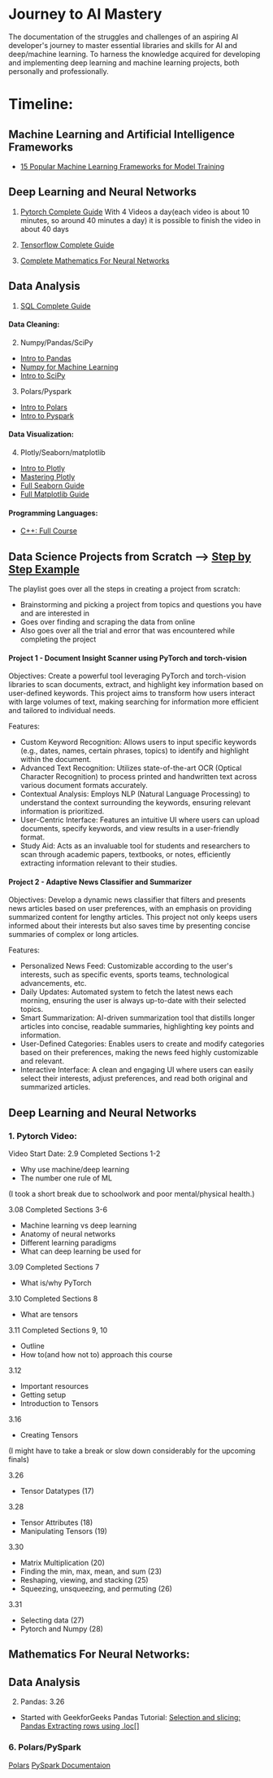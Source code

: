 # Journey to AI Mastery
The documentation of the struggles and challenges of an aspiring AI developer's journey to master essential libraries and skills for AI and deep/machine learning. To harness the knowledge acquired for developing and implementing deep learning and machine learning projects, both personally and professionally.  

# Timeline:

## Machine Learning and Artificial Intelligence Frameworks
- [15 Popular Machine Learning Frameworks for Model Training](https://www.projectpro.io/article/machine-learning-frameworks/509)

## Deep Learning and Neural Networks
1. [Pytorch Complete Guide](https://www.youtube.com/watch?v=Z_ikDlimN6A&t=2364s&pp=ygUHcHl0b3JjaA%3D%3D)
With 4 Videos a day(each video is about 10 minutes, so around 40 minutes a day) it is possible to finish the video in about 40 days

2. [Tensorflow Complete Guide](https://www.youtube.com/watch?v=tpCFfeUEGs8)

3. [Complete Mathematics For Neural Networks](https://www.youtube.com/watch?v=Ixl3nykKG9M&t=1s&pp=ygUhY29tcGxldGUgbWF0aCBmb3IgbmV1cmFsIG5ldHdvcmtz)

## Data Analysis
1. [SQL Complete Guide](https://www.youtube.com/watch?v=HXV3zeQKqGY)

#### Data Cleaning:
2. Numpy/Pandas/SciPy
- [Intro to Pandas](https://www.youtube.com/playlist?list=PLUaB-1hjhk8GZOuylZqLz-Qt9RIdZZMBE)
- [Numpy for Machine Learning](https://www.youtube.com/playlist?list=PLCC34OHNcOtpalASMlX2HHdsLNipyyhbK)
- [Intro to SciPy](https://www.youtube.com/playlist?list=PL1A5nGiCuuctkzARw3rfKIKUJEmby3X14)
3. Polars/Pyspark
- [Intro to Polars](https://www.youtube.com/playlist?list=PLo9Vi5B84_dfAuwJqNYG4XhZMrGTF3sBx)
- [Intro to Pyspark](https://www.youtube.com/watch?v=_C8kWso4ne4&pp=ygUZY29tcGxldGUgZ3VpZGUgdG8gcHlzcGFyaw%3D%3D)

#### Data Visualization:
4. Plotly/Seaborn/matplotlib
- [Intro to Plotly](https://www.youtube.com/playlist?list=PLBSCvBlTOLa8rf2kGkP_Bx5xXqT-er4Yq)
- [Mastering Plotly](https://www.youtube.com/watch?v=GGL6U0k8WYA&pp=ygUYY29tcGxldGUgZ3VpZGUgdG8gcGxvdGx5)
- [Full Seaborn Guide](https://www.youtube.com/playlist?list=PL4GjoPPG4VqOAwSNw2I-PXUcjw1frHmW2)
- [Full Matplotlib Guide](https://www.youtube.com/watch?v=OZOOLe2imFo&pp=ygUcY29tcGxldGUgZ3VpZGUgdG8gbWF0cGxvdGxpYg%3D%3D)

#### Programming Languages:
- [C++: Full Course](https://www.youtube.com/watch?v=vLnPwxZdW4Y)

## Data Science Projects from Scratch --> [Step by Step Example](https://www.youtube.com/playlist?list=PL2zq7klxX5ASFejJj80ob9ZAnBHdz5O1t)
The playlist goes over all the steps in creating a project from scratch:
- Brainstorming and picking a project from topics and questions you have and are interested in
- Goes over finding and scraping the data from online
- Also goes over all the trial and error that was encountered while completing the project

#### Project 1 - Document Insight Scanner using PyTorch and torch-vision
Objectives:
Create a powerful tool leveraging PyTorch and torch-vision libraries to scan documents, extract, and highlight key information based on user-defined keywords. This project aims to transform how users interact with large volumes of text, making searching for information more efficient and tailored to individual needs.

Features:
- Custom Keyword Recognition: Allows users to input specific keywords (e.g., dates, names, certain phrases, topics) to identify and highlight within the document.
- Advanced Text Recognition: Utilizes state-of-the-art OCR (Optical Character Recognition) to process printed and handwritten text across various document formats accurately.
- Contextual Analysis: Employs NLP (Natural Language Processing) to understand the context surrounding the keywords, ensuring relevant information is prioritized.
- User-Centric Interface: Features an intuitive UI where users can upload documents, specify keywords, and view results in a user-friendly format.
- Study Aid: Acts as an invaluable tool for students and researchers to scan through academic papers, textbooks, or notes, efficiently extracting information relevant to their studies.



#### Project 2 - Adaptive News Classifier and Summarizer
Objectives:
Develop a dynamic news classifier that filters and presents news articles based on user preferences, with an emphasis on providing summarized content for lengthy articles. This project not only keeps users informed about their interests but also saves time by presenting concise summaries of complex or long articles.

Features:
- Personalized News Feed: Customizable according to the user's interests, such as specific events, sports teams, technological advancements, etc.
- Daily Updates: Automated system to fetch the latest news each morning, ensuring the user is always up-to-date with their selected topics.
- Smart Summarization: AI-driven summarization tool that distills longer articles into concise, readable summaries, highlighting key points and information.
- User-Defined Categories: Enables users to create and modify categories based on their preferences, making the news feed highly customizable and relevant.
- Interactive Interface: A clean and engaging UI where users can easily select their interests, adjust preferences, and read both original and summarized articles.





## Deep Learning and Neural Networks
### 1. Pytorch Video:

Video Start Date: 2.9
Completed Sections 1-2
- Why use machine/deep learning
- The number one rule of ML

(I took a short break due to schoolwork and poor mental/physical health.)

3.08
Completed Sections 3-6
- Machine learning vs deep learning
- Anatomy of neural networks
- Different learning paradigms
- What can deep learning be used for

3.09
Completed Sections 7
- What is/why PyTorch

3.10
Completed Sections 8
- What are tensors

3.11
Completed Sections 9, 10
- Outline
- How to(and how not to) approach this course

3.12
- Important resources
- Getting setup
- Introduction to Tensors

3.16
- Creating Tensors


(I might have to take a break or slow down considerably for the upcoming finals)

3.26
- Tensor Datatypes (17)

3.28
- Tensor Attributes (18)
- Manipulating Tensors (19)
 
3.30
- Matrix Multiplication (20)
- Finding the min, max, mean, and sum (23)
- Reshaping, viewing, and stacking (25)
- Squeezing, unsqueezing, and permuting (26)

 3.31
- Selecting data (27)
- Pytorch and Numpy (28)


## Mathematics For Neural Networks:



## Data Analysis 
2. Pandas:
3.26
- Started with GeekforGeeks Pandas Tutorial: [Selection and slicing: Pandas Extracting rows using .loc[]](https://www.geeksforgeeks.org/python-pandas-extracting-rows-using-loc/?ref=next_article)


### 6. Polars/PySpark
[Polars](https://realpython.com/polars-python/)
[PySpark Documentaion](https://domino.ai/data-science-dictionary/pyspark)

















